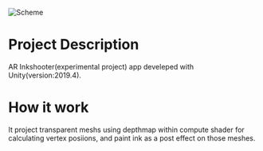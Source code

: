 
![Scheme](https://bitbucket.org/Shinya_Fukuoka/ambientsplut/raw/9f747614f0cfceef3d23ed83b1cee9f8fc996462/RepoAssets/Images/ambientsplat.png)

# Project Description

AR Inkshooter(experimental project) app develeped with Unity(version:2019.4).

# How it work

It project transparent meshs using depthmap within compute shader for calculating vertex posiions, and paint ink as a post effect on those meshes.